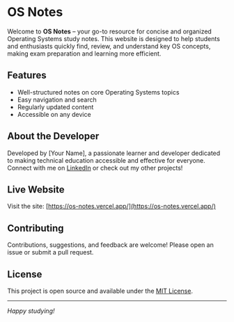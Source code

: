 # OS Notes

Welcome to **OS Notes** – your go-to resource for concise and organized Operating Systems study notes. This website is designed to help students and enthusiasts quickly find, review, and understand key OS concepts, making exam preparation and learning more efficient.

## Features

- Well-structured notes on core Operating Systems topics
- Easy navigation and search
- Regularly updated content
- Accessible on any device

## About the Developer

Developed by [Your Name], a passionate learner and developer dedicated to making technical education accessible and effective for everyone. Connect with me on [LinkedIn](#) or check out my other projects!

## Live Website

Visit the site: [https://os-notes.vercel.app/](https://os-notes.vercel.app/)

## Contributing

Contributions, suggestions, and feedback are welcome! Please open an issue or submit a pull request.

## License

This project is open source and available under the [MIT License](LICENSE).

---
*Happy studying!*
